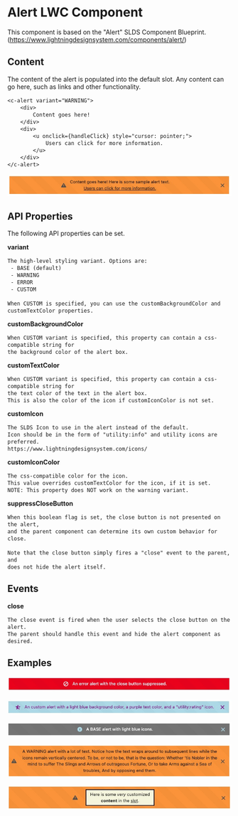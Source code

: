 
# Alert LWC Component

This component is based on the "Alert" SLDS Component Blueprint. (https://www.lightningdesignsystem.com/components/alert/)




## Content

The content of the alert is populated into the default slot. 
Any content can go here, such as links and other functionality.

```
<c-alert variant="WARNING">
    <div>
        Content goes here!
    </div>
    <div>
        <u onclick={handleClick} style="cursor: pointer;">
            Users can click for more information.
        </u>
    </div>
</c-alert>
```

![Screenshot](https://github.com/ahoveynow/SalesforceUtilities/blob/main/LWC/MISC_UTIL/lwc/alert/_readme_img/content.jpg?raw=true)


## API Properties

The following API properties can be set.

**variant**

    The high-level styling variant. Options are:
     - BASE (default)
     - WARNING
     - ERROR
     - CUSTOM

    When CUSTOM is specified, you can use the customBackgroundColor and 
    customTextColor properties.

**customBackgroundColor**

    When CUSTOM variant is specified, this property can contain a css-compatible string for
    the background color of the alert box.

**customTextColor**

    When CUSTOM variant is specified, this property can contain a css-compatible string for
    the text color of the text in the alert box.
    This is also the color of the icon if customIconColor is not set.

**customIcon**

    The SLDS Icon to use in the alert instead of the default.
    Icon should be in the form of "utility:info" and utility icons are preferred.
    https://www.lightningdesignsystem.com/icons/

**customIconColor**

    The css-compatible color for the icon.
    This value overrides customTextColor for the icon, if it is set.
    NOTE: This property does NOT work on the warning variant.

**suppressCloseButton**

    When this boolean flag is set, the close button is not presented on the alert,
    and the parent component can determine its own custom behavior for close.
    
    Note that the close button simply fires a "close" event to the parent, and
    does not hide the alert itself.


## Events

**close**

    The close event is fired when the user selects the close button on the alert.
    The parent should handle this event and hide the alert component as desired.


## Examples

![Screenshot](https://github.com/ahoveynow/SalesforceUtilities/blob/main/LWC/MISC_UTIL/lwc/alert/_readme_img/example_error-close-button-suppressed.jpg?raw=true)

![Screenshot](https://github.com/ahoveynow/SalesforceUtilities/blob/main/LWC/MISC_UTIL/lwc/alert/_readme_img/example_custom.jpg?raw=true)

![Screenshot](https://github.com/ahoveynow/SalesforceUtilities/blob/main/LWC/MISC_UTIL/lwc/alert/_readme_img/example_base-light-blue-icons.jpg?raw=true)

![Screenshot](https://github.com/ahoveynow/SalesforceUtilities/blob/main/LWC/MISC_UTIL/lwc/alert/_readme_img/example_warning-long-text.jpg?raw=true)

![Screenshot](https://github.com/ahoveynow/SalesforceUtilities/blob/main/LWC/MISC_UTIL/lwc/alert/_readme_img/example_warning-html-content.jpg?raw=true)